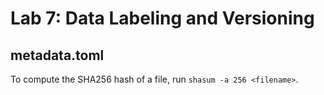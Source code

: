 # Lab 7: Data Labeling and Versioning

## metadata.toml

To compute the SHA256 hash of a file, run `shasum -a 256 <filename>`.
